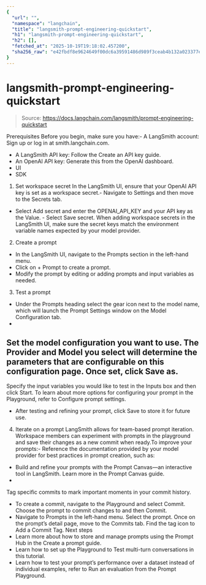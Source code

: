 ```yaml
---
{
  "url": "",
  "namespace": "langchain",
  "title": "langsmith-prompt-engineering-quickstart",
  "h1": "langsmith-prompt-engineering-quickstart",
  "h2": [],
  "fetched_at": "2025-10-19T19:18:02.457200",
  "sha256_raw": "e42fbdf8e9624649f00dc6a39591486d989f3ceab4b132a023377ea6e3bc501e"
}
---
```


# langsmith-prompt-engineering-quickstart

> Source: https://docs.langchain.com/langsmith/prompt-engineering-quickstart

Prerequisites
Before you begin, make sure you have:- A LangSmith account: Sign up or log in at smith.langchain.com.
- A LangSmith API key: Follow the Create an API key guide.
- An OpenAI API key: Generate this from the OpenAI dashboard.
- UI
- SDK
1. Set workspace secret
In the LangSmith UI, ensure that your OpenAI API key is set as a workspace secret.- Navigate to Settings and then move to the Secrets tab.
- Select Add secret and enter the
OPENAI_API_KEY
and your API key as the Value. - Select Save secret.
When adding workspace secrets in the LangSmith UI, make sure the secret keys match the environment variable names expected by your model provider.
2. Create a prompt
- In the LangSmith UI, navigate to the Prompts section in the left-hand menu.
- Click on + Prompt to create a prompt.
- Modify the prompt by editing or adding prompts and input variables as needed.
3. Test a prompt
- Under the Prompts heading select the gear icon next to the model name, which will launch the Prompt Settings window on the Model Configuration tab.
-
Set the model configuration you want to use. The Provider and Model you select will determine the parameters that are configurable on this configuration page. Once set, click Save as.
-
Specify the input variables you would like to test in the Inputs box and then click Start.
To learn about more options for configuring your prompt in the Playground, refer to Configure prompt settings.
- After testing and refining your prompt, click Save to store it for future use.
4. Iterate on a prompt
LangSmith allows for team-based prompt iteration. Workspace members can experiment with prompts in the playground and save their changes as a new commit when ready.To improve your prompts:- Reference the documentation provided by your model provider for best practices in prompt creation, such as:
- Build and refine your prompts with the Prompt Canvas—an interactive tool in LangSmith. Learn more in the Prompt Canvas guide.
-
Tag specific commits to mark important moments in your commit history.
- To create a commit, navigate to the Playground and select Commit. Choose the prompt to commit changes to and then Commit.
- Navigate to Prompts in the left-hand menu. Select the prompt. Once on the prompt’s detail page, move to the Commits tab. Find the tag icon to Add a Commit Tag.
Next steps
- Learn more about how to store and manage prompts using the Prompt Hub in the Create a prompt guide.
- Learn how to set up the Playground to Test multi-turn conversations in this tutorial.
- Learn how to test your prompt’s performance over a dataset instead of individual examples, refer to Run an evaluation from the Prompt Playground.